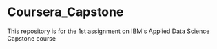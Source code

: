 # Coursera_Capstone
This repository is for the 1st assignment on IBM's Applied Data Science Capstone course
